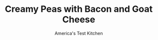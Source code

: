 ---
layout: ../../layouts/MarkdownPostLayout.astro
title: Creamy Peas with Bacon and Goat Cheese
author: America's Test Kitchen
pubDate: 2023-03-15
description: "In this creamy Christmas side dish, the sweetness of bacon and scallions balance the tartness of the goat cheese."
image_url: https://res.cloudinary.com/hksqkdlah/image/upload/ar_1:1,c_fill,dpr_2.0,f_auto,fl_lossy.progressive.strip_profile,g_faces:auto,q_auto:low,w_344/6413_dj08-sfs-4c-creamypeasandbacon-2-279850
tags: ["Side Dishes","Vegetables"]
calories: 2570
protein: 9
carbohydrates: 13
fats: 
fiber: 4
ingredients: ["6 slices, bacon, chopped","1 cup, heavy cream","2 pounds, frozen peas, not thawed","6 , scallions, sliced thin","4 ounces, goat cheese, cut into 4 pieces",", Salt and pepper"]
serves: 10
time: "40 minutes"
instructions: ["Cook bacon in large nonstick skillet over medium-high heat until crisp, about 5 minutes. Transfer to paper towel-lined plate and discard drippings.","Add cream to empty skillet and simmer until thickened, about 5 minutes. Stir in peas and scallions, cover, and cook until heated through, about 8 minutes. Off heat, stir in goat cheese until smooth. Season with salt and pepper and sprinkle with bacon. Serve."]
nutrition: ["212 mg Potassium","145 mg Phosphorus","57 mg Calcium","1 mg Iron","30 mg Magnesium","344 mg Sodium","1 mg Zinc","18 g Fat","2 mg Niacin (B3)","6 g Monounsaturated","1 g Polyunsaturated","17 mg Vitamin C","49 mg Cholesterol","9 g Saturated","4 g Fiber","53 µg Folate (food)","5 g Sugars","36 µg Vitamin K","104 g Water","13 g Carbs","53 µg Folate equivalent (total)","9 g Protein","228 µg Vitamin A","257 kcal Energy","2570 calories"]
notes: "Because the cream is reduced to a thick consistency before the peas are added to the pan, the peas should be cooked with the cover on to limit further reduction."
---